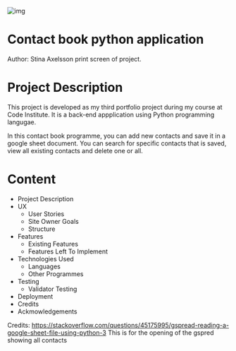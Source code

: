![img](http)

# Contact book python application
Author: Stina Axelsson
print screen of project.
# Project Description
This project is developed as my third portfolio project during my course at Code Institute. It is a back-end appplication using Python programming langugae.

In this contact book programme, you can add new contacts and save it in a google sheet document. You can search for specific contacts that is saved, view all existing contacts and delete one or all. 
# Content
* Project Description
* UX
  * User Stories
  * Site Owner Goals
  * Structure
* Features
  * Existing Features
  * Features Left To Implement
* Technologies Used
  * Languages
  * Other Programmes
* Testing
  * Validator Testing
* Deployment
* Credits
* Ackmowledgements

Credits:
https://stackoverflow.com/questions/45175995/gspread-reading-a-google-sheet-file-using-python-3 
This is for the opening of the gspred showing all contacts

